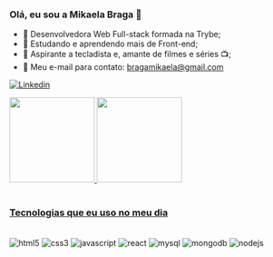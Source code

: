 ### Olá, eu sou a Mikaela Braga 👋

- 🔭 Desenvolvedora Web Full-stack formada na Trybe;
- 🌱 Estudando e aprendendo mais de Front-end;
- 🎹 Aspirante a tecladista e, amante de filmes e séries 📺;
- 📧 Meu e-mail para contato: bragamikaela@gmail.com

[![Linkedin](https://img.shields.io/badge/LinkedIn-0077B5?style=for-the-badge&logo=linkedin&logoColor=white)](https://www.linkedin.com/in/mikaela-braga/)

<div>
  <a href="https://github.com/MikaelaBraga">
  <img height="150em" src="https://github-readme-stats.vercel.app/api?username=MikaelaBraga&show_icons=true&theme=gruvbox&include_all_commits=true&count_private=true"/>
  <img height="150em" src="https://github-readme-stats.vercel.app/api/top-langs/?username=MikaelaBraga&layout=compact&langs_count=7&theme=gruvbox"/>
</div>
 <div style="display: inline_block"><br>
</div>

### Tecnologias que eu uso no meu dia

<div style="display: inline-block"><br/>
  <img align="center" alt="html5" src="https://img.shields.io/badge/HTML5-E34F26?style=for-the-badge&logo=html5&logoColor=white" />
  <img align="center" alt="css3" src="https://img.shields.io/badge/CSS3-1572B6?style=for-the-badge&logo=css3&logoColor=white" />
  <img align="center" alt="javascript" src="https://img.shields.io/badge/JavaScript-323330?style=for-the-badge&logo=javascript&logoColor=F7DF1E" />
  <img align="center" alt="react" src="https://img.shields.io/badge/React-20232A?style=for-the-badge&logo=react&logoColor=61DAFB" />
  <img align="center" alt="mysql" src="https://img.shields.io/badge/MySQL-00000F?style=for-the-badge&logo=mysql&logoColor=white" />
  <img align="center" alt="mongodb" src="https://img.shields.io/badge/MongoDB-4EA94B?style=for-the-badge&logo=mongodb&logoColor=white" />
  <img align="center" alt="nodejs" src="https://img.shields.io/badge/Node.js-43853D?style=for-the-badge&logo=node.js&logoColor=white" />
</div>

